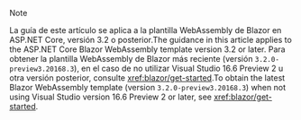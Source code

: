 > [!NOTE]
> <span data-ttu-id="79d88-101">La guía de este artículo se aplica a la plantilla WebAssembly de Blazor en ASP.NET Core, versión 3.2 o posterior.</span><span class="sxs-lookup"><span data-stu-id="79d88-101">The guidance in this article applies to the ASP.NET Core Blazor WebAssembly template version 3.2 or later.</span></span> <span data-ttu-id="79d88-102">Para obtener la plantilla WebAssembly de Blazor más reciente (versión `3.2.0-preview3.20168.3`), en el caso de no utilizar Visual Studio 16.6 Preview 2 u otra versión posterior, consulte <xref:blazor/get-started>.</span><span class="sxs-lookup"><span data-stu-id="79d88-102">To obtain the latest Blazor WebAssembly template (version `3.2.0-preview3.20168.3`) when not using Visual Studio version 16.6 Preview 2 or later, see <xref:blazor/get-started>.</span></span>
